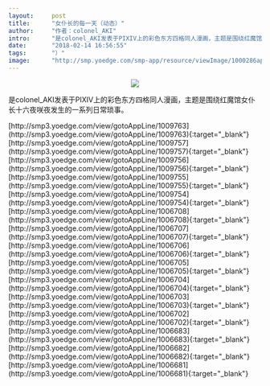 ```yaml
---
layout:     post
title:      "女仆长的每一天（动态）"
author:     "作者：colonel_AKI"
intro:      "是colonel_AKI发表于PIXIV上的彩色东方四格同人漫画，主题是围绕红魔馆女仆长十六夜咲夜发生的一系列日常琐事。"
date:       "2018-02-14 16:56:55"
tags:       "）"
image:      "http://smp.yoedge.com/smp-app/resource/viewImage/1000286appline.png"
---
```

<div style="text-align: center">
<p><img src="http://smp.yoedge.com/smp-app/resource/viewImage/1000286appline.png"/></p>
</div>
<p class="post-meta">
<span>是colonel_AKI发表于PIXIV上的彩色东方四格同人漫画，主题是围绕红魔馆女仆长十六夜咲夜发生的一系列日常琐事。</span>
</p>
[http://smp3.yoedge.com/view/gotoAppLine/1009763](http://smp3.yoedge.com/view/gotoAppLine/1009763){:target="_blank"}
[http://smp3.yoedge.com/view/gotoAppLine/1009757](http://smp3.yoedge.com/view/gotoAppLine/1009757){:target="_blank"}
[http://smp3.yoedge.com/view/gotoAppLine/1009756](http://smp3.yoedge.com/view/gotoAppLine/1009756){:target="_blank"}
[http://smp3.yoedge.com/view/gotoAppLine/1009755](http://smp3.yoedge.com/view/gotoAppLine/1009755){:target="_blank"}
[http://smp3.yoedge.com/view/gotoAppLine/1009754](http://smp3.yoedge.com/view/gotoAppLine/1009754){:target="_blank"}
[http://smp3.yoedge.com/view/gotoAppLine/1006708](http://smp3.yoedge.com/view/gotoAppLine/1006708){:target="_blank"}
[http://smp3.yoedge.com/view/gotoAppLine/1006707](http://smp3.yoedge.com/view/gotoAppLine/1006707){:target="_blank"}
[http://smp3.yoedge.com/view/gotoAppLine/1006706](http://smp3.yoedge.com/view/gotoAppLine/1006706){:target="_blank"}
[http://smp3.yoedge.com/view/gotoAppLine/1006705](http://smp3.yoedge.com/view/gotoAppLine/1006705){:target="_blank"}
[http://smp3.yoedge.com/view/gotoAppLine/1006704](http://smp3.yoedge.com/view/gotoAppLine/1006704){:target="_blank"}
[http://smp3.yoedge.com/view/gotoAppLine/1006703](http://smp3.yoedge.com/view/gotoAppLine/1006703){:target="_blank"}
[http://smp3.yoedge.com/view/gotoAppLine/1006702](http://smp3.yoedge.com/view/gotoAppLine/1006702){:target="_blank"}
[http://smp3.yoedge.com/view/gotoAppLine/1006683](http://smp3.yoedge.com/view/gotoAppLine/1006683){:target="_blank"}
[http://smp3.yoedge.com/view/gotoAppLine/1006682](http://smp3.yoedge.com/view/gotoAppLine/1006682){:target="_blank"}
[http://smp3.yoedge.com/view/gotoAppLine/1006681](http://smp3.yoedge.com/view/gotoAppLine/1006681){:target="_blank"}


